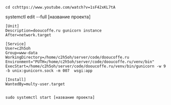 	cd cchttps://www.youtube.com/watch?v=1sF42xKL7tA

systemctl edit --full [название проекта]

```
[Unit]
Description=dooucoffe.ru gunicorn instance
After=network.target

[Service]
User=c2h5oh
Group=www-data
WorkingDirectory=/home/c2h5oh/server/code/dooucoffe.ru
Environment="PUTH=/home/c2h5oh/server/code/dooucoffe.ru/venv/bin"
ExecStart=/home/c2h5oh/server/code/dooucoffe.ru/venv/bin/gunicorn -w 9 -b unix:gunicorn.sock -m 007  wsgi:app

[Install]
WantedBy=multy-user.target  


```

`sudo systemctl start [название проекта]`
